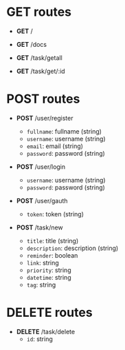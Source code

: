 # GET routes
* **GET** /

* **GET** /docs

* **GET** /task/getall

* **GET** /task/get/:id

# POST routes
* **POST** /user/register
	- `fullname`: fullname (string) 
	- `username`: username (string) 
	- `email`: email (string) 
	- `password`: password (string) 

* **POST** /user/login
	- `username`: username (string) 
	- `password`: password (string) 

* **POST** /user/gauth
	- `token`: token (string) 

* **POST** /task/new
	- `title`: title (string) 
	- `description`: description (string) 
	- `reminder`: boolean
	- `link`: string
	- `priority`: string
	- `datetime`: string
	- `tag`: string

# DELETE routes
* **DELETE** /task/delete
	- `id`: string

